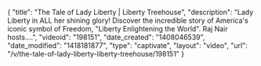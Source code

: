 {
    "title": "The Tale of Lady Liberty | Liberty Treehouse",
    "description": "Lady Liberty in ALL her shining glory! Discover the incredible story of America's iconic symbol of Freedom, \"Liberty Enlightening the World\". Raj Nair hosts....",
    "videoid": "198151",
    "date_created": "1408046539",
    "date_modified": "1418181877",
    "type": "captivate",
    "layout": "video",
    "url": "\/v\/the-tale-of-lady-liberty-liberty-treehouse\/198151"
}